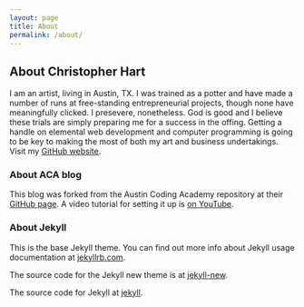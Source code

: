 ```yaml
---
layout: page
title: About
permalink: /about/
---
```


## About Christopher Hart
I am an artist, living in Austin, TX. I was trained as a potter and have made a number of runs at free-standing entrepreneurial projects, though none have meaningfully clicked. I presevere, nonetheless. God is good and I believe these trials are simply preparing me for a success in the offing. Getting a handle on elemental web development and computer programming is going to be key to making the most of both my art and business undertakings. Visit my [GitHub website](https://cdhart.github.io/).

### About ACA blog
This blog was forked from the Austin Coding Academy repository at their [GitHub page](https://github.com/AustinCodingAcademy/aca-blog). A video tutorial for setting it up is [on YouTube](https://www.youtube.com/watch?v=yuVCRylrxL0&feature=youtu.be).

### About Jekyll
This is the base Jekyll theme. You can find out more info about Jekyll usage documentation at [jekyllrb.com](http://jekyllrb.com/).

The source code for the Jekyll new theme is at [jekyll-new](https://github.com/jglovier/jekyll-new).

The source code for Jekyll at [jekyll](https://github.com/jekyll/jekyll).
